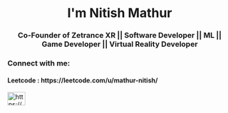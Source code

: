 <h1 align="center">I'm Nitish Mathur</h1>
<h3 align="center">Co-Founder of Zetrance XR || Software Developer || ML || Game Developer ||  Virtual Reality Developer</h3>

<h3 align="left">Connect with me:</h3>
<h4 align="left">Leetcode : https://leetcode.com/u/mathur-nitish/</h4>
<p align="left">
<a href="https://linkedin.com/in/https://www.linkedin.com/in/mathur-nitish/" target="blank"><img align="center" src="https://raw.githubusercontent.com/rahuldkjain/github-profile-readme-generator/master/src/images/icons/Social/linked-in-alt.svg" alt="https://www.linkedin.com/in/mathur-nitish/" height="30" width="40" /></a>


<!--
### Hello there 👋
- 🔭 I’m currently working at Zetrance XR as a Software Developer
- Role : VR Software Developer
- 🌱 I’m currently into XR and Machine Learning
- 💬 Ask me about Game Development and Machine Learning
- Connect with me at https://www.linkedin.com/in/nitish-mathur-85228922a/

<!--
**mathur-nitish/mathur-nitish** is a ✨ _special_ ✨ repository because its `README.md` (this file) appears on your GitHub profile.

Here are some ideas to get you started:

- 🔭 I’m currently working at Zetrance XR as a Software Developer
- Role : VR Software Developer
- 🌱 I’m currently into XR and Machine Learning
- 💬 Ask me about Game Development and Machine Learning
- Connect with me at https://www.linkedin.com/in/nitish-mathur-85228922a/

### Hello there 👋
-  🔭 I’m currently an intern at Creatospace
-  Role : Software Developer
- 🌱xpeienced in Unreal Engine, game Development and Computer Vision
- Had industry level working experience on Technologies such as Computer Vision
- 💬 Ask me about Game Development and Machine Learning
- Connect with me at https://www.linkedin.com/in/nitish-mathur-85228922a/
-->

